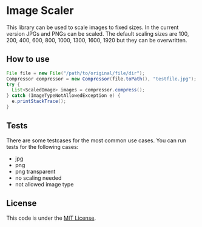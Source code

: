 # Image Scaler
This library can be used to scale images to fixed sizes. In the current version JPGs and PNGs can be scaled. The default scaling sizes are 100, 200, 400, 600, 800, 1000, 1300, 1600, 1920 but they can be overwritten.

## How to use
```java
File file = new File("/path/to/original/file/dir");
Compressor compressor = new Compressor(file.toPath(), "testfile.jpg");
try {
  List<ScaledImage> images = compressor.compress();
} catch (ImageTypeNotAllowedException e) {
  e.printStackTrace();
}
```
## Tests
There are some testcases for the most common use cases. You can run tests for the following cases:
- jpg
- png
- png transparent
- no scaling needed
- not allowed image type

## License
This code is under the [MIT License](LICENSE).
